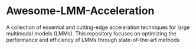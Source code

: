 # Awesome-LMM-Acceleration
A collection of essential and cutting-edge acceleration techniques for large multimodal models (LMMs). This repository focuses on optimizing the performance and efficiency of LMMs through state-of-the-art methods
